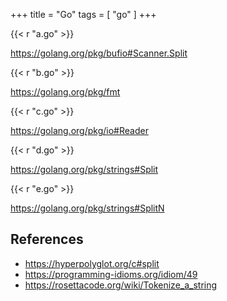 +++
title = "Go"
tags = [ "go" ]
+++

{{< r "a.go" >}}

<https://golang.org/pkg/bufio#Scanner.Split>

{{< r "b.go" >}}

<https://golang.org/pkg/fmt>

{{< r "c.go" >}}

<https://golang.org/pkg/io#Reader>

{{< r "d.go" >}}

<https://golang.org/pkg/strings#Split>

{{< r "e.go" >}}

<https://golang.org/pkg/strings#SplitN>

## References

- <https://hyperpolyglot.org/c#split>
- <https://programming-idioms.org/idiom/49>
- <https://rosettacode.org/wiki/Tokenize_a_string>
